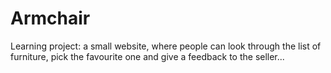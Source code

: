 # Armchair
Learning project: a small website, where people can look through the list of furniture, pick the favourite one and give a feedback to the seller...
